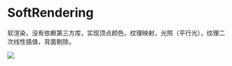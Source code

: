 # SoftRendering
软渲染，没有依赖第三方库，实现顶点颜色，纹理映射，光照（平行光），纹理二次线性插值，背面剔除。

![](https://github.com/huanzai/SoftRendering/blob/master/images/20160801092732440.png)
